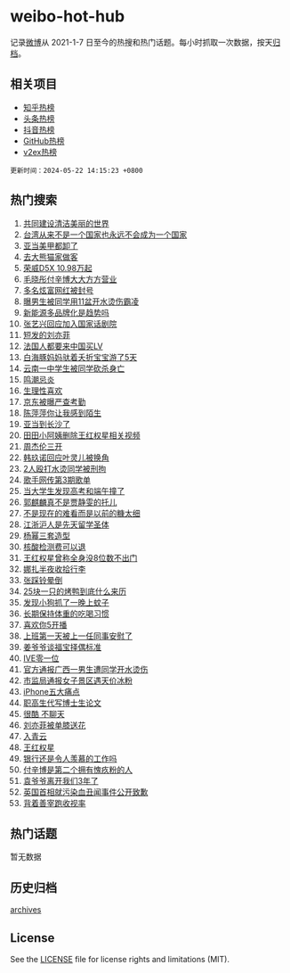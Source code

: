 # weibo-hot-hub

记录[微博](https://www.weibo.com)从 2021-1-7 日至今的热搜和热门话题。每小时抓取一次数据，按天[归档](archives)。

## 相关项目

- [知乎热榜](https://github.com/lonnyzhang423/zhihu-hot-hub)
- [头条热榜](https://github.com/lonnyzhang423/toutiao-hot-hub)
- [抖音热榜](https://github.com/lonnyzhang423/douyin-hot-hub)
- [GitHub热榜](https://github.com/lonnyzhang423/github-hot-hub)
- [v2ex热榜](https://github.com/lonnyzhang423/v2ex-hot-hub)


`更新时间：2024-05-22 14:15:23 +0800`

## 热门搜索

1. [共同建设清洁美丽的世界](https://m.weibo.cn/search?containerid=100103type%3D1%26t%3D10%26q%3D%23%E5%85%B1%E5%90%8C%E5%BB%BA%E8%AE%BE%E6%B8%85%E6%B4%81%E7%BE%8E%E4%B8%BD%E7%9A%84%E4%B8%96%E7%95%8C%23&stream_entry_id=51&isnewpage=1&extparam=seat%3D1%26stream_entry_id%3D51%26c_type%3D51%26q%3D%2523%25E5%2585%25B1%25E5%2590%258C%25E5%25BB%25BA%25E8%25AE%25BE%25E6%25B8%2585%25E6%25B4%2581%25E7%25BE%258E%25E4%25B8%25BD%25E7%259A%2584%25E4%25B8%2596%25E7%2595%258C%2523%26cate%3D10103%26pos%3D0%26dgr%3D0%26filter_type%3Drealtimehot%26display_time%3D1716358522%26pre_seqid%3D171635852238907366131)
1. [台湾从来不是一个国家也永远不会成为一个国家](https://m.weibo.cn/search?containerid=100103type%3D1%26t%3D10%26q%3D%23%E5%8F%B0%E6%B9%BE%E4%BB%8E%E6%9D%A5%E4%B8%8D%E6%98%AF%E4%B8%80%E4%B8%AA%E5%9B%BD%E5%AE%B6%E4%B9%9F%E6%B0%B8%E8%BF%9C%E4%B8%8D%E4%BC%9A%E6%88%90%E4%B8%BA%E4%B8%80%E4%B8%AA%E5%9B%BD%E5%AE%B6%23&stream_entry_id=31&isnewpage=1&extparam=seat%3D1%26stream_entry_id%3D31%26flag%3D2%26cate%3D5001%26filter_type%3Drealtimehot%26lcate%3D5001%26c_type%3D31%26q%3D%2523%25E5%258F%25B0%25E6%25B9%25BE%25E4%25BB%258E%25E6%259D%25A5%25E4%25B8%258D%25E6%2598%25AF%25E4%25B8%2580%25E4%25B8%25AA%25E5%259B%25BD%25E5%25AE%25B6%25E4%25B9%259F%25E6%25B0%25B8%25E8%25BF%259C%25E4%25B8%258D%25E4%25BC%259A%25E6%2588%2590%25E4%25B8%25BA%25E4%25B8%2580%25E4%25B8%25AA%25E5%259B%25BD%25E5%25AE%25B6%2523%26band_rank%3D1%26realpos%3D1%26pos%3D0%26dgr%3D0%26display_time%3D1716358522%26pre_seqid%3D171635852238907366131)
1. [亚当美甲都卸了](https://m.weibo.cn/search?containerid=100103type%3D1%26t%3D10%26q%3D%23%E4%BA%9A%E5%BD%93%E7%BE%8E%E7%94%B2%E9%83%BD%E5%8D%B8%E4%BA%86%23&stream_entry_id=31&isnewpage=1&extparam=seat%3D1%26stream_entry_id%3D31%26flag%3D1%26cate%3D5001%26filter_type%3Drealtimehot%26lcate%3D5001%26c_type%3D31%26q%3D%2523%25E4%25BA%259A%25E5%25BD%2593%25E7%25BE%258E%25E7%2594%25B2%25E9%2583%25BD%25E5%258D%25B8%25E4%25BA%2586%2523%26band_rank%3D2%26realpos%3D2%26pos%3D1%26dgr%3D0%26display_time%3D1716358522%26pre_seqid%3D171635852238907366131)
1. [去大熊猫家做客](https://m.weibo.cn/search?containerid=100103type%3D1%26t%3D10%26q%3D%23%E5%8E%BB%E5%A4%A7%E7%86%8A%E7%8C%AB%E5%AE%B6%E5%81%9A%E5%AE%A2%23&stream_entry_id=31&isnewpage=1&extparam=seat%3D1%26stream_entry_id%3D31%26flag%3D0%26cate%3D5001%26filter_type%3Drealtimehot%26lcate%3D5001%26c_type%3D31%26q%3D%2523%25E5%258E%25BB%25E5%25A4%25A7%25E7%2586%258A%25E7%258C%25AB%25E5%25AE%25B6%25E5%2581%259A%25E5%25AE%25A2%2523%26band_rank%3D3%26realpos%3D3%26pos%3D2%26dgr%3D0%26display_time%3D1716358522%26pre_seqid%3D171635852238907366131)
1. [荣威D5X 10.98万起](https://m.weibo.cn/search?containerid=100103type%3D1%26t%3D10%26q%3D%23%E8%8D%A3%E5%A8%81D5X+10.98%E4%B8%87%E8%B5%B7%23&stream_entry_id=31&isnewpage=1&extparam=seat%3D1%26stream_entry_id%3D31%26cate%3D5001%26is_ad_pos%3D1%26topic_ad%3D1%26filter_type%3Drealtimehot%26lcate%3D5001%26c_type%3D31%26q%3D%2523%25E8%258D%25A3%25E5%25A8%2581D5X%252010.98%25E4%25B8%2587%25E8%25B5%25B7%2523%26band_rank%3D4%26pos%3D3%26dgr%3D0%26adid%3D237447%26display_time%3D1716358522%26pre_seqid%3D171635852238907366131)
1. [毛晓彤付辛博大大方方营业](https://m.weibo.cn/search?containerid=100103type%3D1%26t%3D10%26q%3D%23%E6%AF%9B%E6%99%93%E5%BD%A4%E4%BB%98%E8%BE%9B%E5%8D%9A%E5%A4%A7%E5%A4%A7%E6%96%B9%E6%96%B9%E8%90%A5%E4%B8%9A%23&stream_entry_id=31&isnewpage=1&extparam=seat%3D1%26stream_entry_id%3D31%26flag%3D2%26cate%3D5001%26filter_type%3Drealtimehot%26lcate%3D5001%26c_type%3D31%26q%3D%2523%25E6%25AF%259B%25E6%2599%2593%25E5%25BD%25A4%25E4%25BB%2598%25E8%25BE%259B%25E5%258D%259A%25E5%25A4%25A7%25E5%25A4%25A7%25E6%2596%25B9%25E6%2596%25B9%25E8%2590%25A5%25E4%25B8%259A%2523%26band_rank%3D4%26realpos%3D4%26pos%3D4%26dgr%3D0%26display_time%3D1716358522%26pre_seqid%3D171635852238907366131)
1. [多名炫富网红被封号](https://m.weibo.cn/search?containerid=100103type%3D1%26t%3D10%26q%3D%23%E5%A4%9A%E5%90%8D%E7%82%AB%E5%AF%8C%E7%BD%91%E7%BA%A2%E8%A2%AB%E5%B0%81%E5%8F%B7%23&stream_entry_id=31&isnewpage=1&extparam=seat%3D1%26stream_entry_id%3D31%26flag%3D0%26cate%3D5001%26filter_type%3Drealtimehot%26lcate%3D5001%26c_type%3D31%26q%3D%2523%25E5%25A4%259A%25E5%2590%258D%25E7%2582%25AB%25E5%25AF%258C%25E7%25BD%2591%25E7%25BA%25A2%25E8%25A2%25AB%25E5%25B0%2581%25E5%258F%25B7%2523%26band_rank%3D5%26realpos%3D5%26pos%3D5%26dgr%3D0%26display_time%3D1716358522%26pre_seqid%3D171635852238907366131)
1. [曝男生被同学用11盆开水烫伤霸凌](https://m.weibo.cn/search?containerid=100103type%3D1%26t%3D10%26q%3D%23%E6%9B%9D%E7%94%B7%E7%94%9F%E8%A2%AB%E5%90%8C%E5%AD%A6%E7%94%A811%E7%9B%86%E5%BC%80%E6%B0%B4%E7%83%AB%E4%BC%A4%E9%9C%B8%E5%87%8C%23&stream_entry_id=31&isnewpage=1&extparam=seat%3D1%26stream_entry_id%3D31%26flag%3D2%26cate%3D5001%26filter_type%3Drealtimehot%26lcate%3D5001%26c_type%3D31%26q%3D%2523%25E6%259B%259D%25E7%2594%25B7%25E7%2594%259F%25E8%25A2%25AB%25E5%2590%258C%25E5%25AD%25A6%25E7%2594%25A811%25E7%259B%2586%25E5%25BC%2580%25E6%25B0%25B4%25E7%2583%25AB%25E4%25BC%25A4%25E9%259C%25B8%25E5%2587%258C%2523%26band_rank%3D6%26realpos%3D6%26pos%3D6%26dgr%3D0%26display_time%3D1716358522%26pre_seqid%3D171635852238907366131)
1. [新能源多品牌化是趋势吗](https://m.weibo.cn/search?containerid=100103type%3D1%26t%3D10%26q%3D%23%E6%96%B0%E8%83%BD%E6%BA%90%E5%A4%9A%E5%93%81%E7%89%8C%E5%8C%96%E6%98%AF%E8%B6%8B%E5%8A%BF%E5%90%97%23&stream_entry_id=31&isnewpage=1&extparam=seat%3D1%26stream_entry_id%3D31%26cate%3D5001%26is_ad_pos%3D1%26filter_type%3Drealtimehot%26lcate%3D5001%26c_type%3D31%26q%3D%2523%25E6%2596%25B0%25E8%2583%25BD%25E6%25BA%2590%25E5%25A4%259A%25E5%2593%2581%25E7%2589%258C%25E5%258C%2596%25E6%2598%25AF%25E8%25B6%258B%25E5%258A%25BF%25E5%2590%2597%2523%26band_rank%3D7%26pos%3D7%26dgr%3D0%26adid%3D237548%26display_time%3D1716358522%26pre_seqid%3D171635852238907366131)
1. [张艺兴回应加入国家话剧院](https://m.weibo.cn/search?containerid=100103type%3D1%26t%3D10%26q%3D%23%E5%BC%A0%E8%89%BA%E5%85%B4%E5%9B%9E%E5%BA%94%E5%8A%A0%E5%85%A5%E5%9B%BD%E5%AE%B6%E8%AF%9D%E5%89%A7%E9%99%A2%23&stream_entry_id=31&isnewpage=1&extparam=seat%3D1%26stream_entry_id%3D31%26flag%3D1%26cate%3D5001%26filter_type%3Drealtimehot%26lcate%3D5001%26c_type%3D31%26q%3D%2523%25E5%25BC%25A0%25E8%2589%25BA%25E5%2585%25B4%25E5%259B%259E%25E5%25BA%2594%25E5%258A%25A0%25E5%2585%25A5%25E5%259B%25BD%25E5%25AE%25B6%25E8%25AF%259D%25E5%2589%25A7%25E9%2599%25A2%2523%26band_rank%3D7%26realpos%3D7%26pos%3D8%26dgr%3D0%26display_time%3D1716358522%26pre_seqid%3D171635852238907366131)
1. [短发的刘亦菲](https://m.weibo.cn/search?containerid=100103type%3D1%26t%3D10%26q%3D%23%E7%9F%AD%E5%8F%91%E7%9A%84%E5%88%98%E4%BA%A6%E8%8F%B2%23&stream_entry_id=31&isnewpage=1&extparam=seat%3D1%26stream_entry_id%3D31%26flag%3D0%26cate%3D5001%26filter_type%3Drealtimehot%26lcate%3D5001%26c_type%3D31%26q%3D%2523%25E7%259F%25AD%25E5%258F%2591%25E7%259A%2584%25E5%2588%2598%25E4%25BA%25A6%25E8%258F%25B2%2523%26band_rank%3D8%26realpos%3D8%26pos%3D9%26dgr%3D0%26display_time%3D1716358522%26pre_seqid%3D171635852238907366131)
1. [法国人都要来中国买LV](https://m.weibo.cn/search?containerid=100103type%3D1%26t%3D10%26q%3D%23%E6%B3%95%E5%9B%BD%E4%BA%BA%E9%83%BD%E8%A6%81%E6%9D%A5%E4%B8%AD%E5%9B%BD%E4%B9%B0LV%23&stream_entry_id=31&isnewpage=1&extparam=seat%3D1%26stream_entry_id%3D31%26flag%3D0%26cate%3D5001%26filter_type%3Drealtimehot%26lcate%3D5001%26c_type%3D31%26q%3D%2523%25E6%25B3%2595%25E5%259B%25BD%25E4%25BA%25BA%25E9%2583%25BD%25E8%25A6%2581%25E6%259D%25A5%25E4%25B8%25AD%25E5%259B%25BD%25E4%25B9%25B0LV%2523%26band_rank%3D9%26realpos%3D9%26pos%3D10%26dgr%3D0%26display_time%3D1716358522%26pre_seqid%3D171635852238907366131)
1. [白海豚妈妈驮着夭折宝宝游了5天](https://m.weibo.cn/search?containerid=100103type%3D1%26t%3D10%26q%3D%23%E7%99%BD%E6%B5%B7%E8%B1%9A%E5%A6%88%E5%A6%88%E9%A9%AE%E7%9D%80%E5%A4%AD%E6%8A%98%E5%AE%9D%E5%AE%9D%E6%B8%B8%E4%BA%865%E5%A4%A9%23&stream_entry_id=31&isnewpage=1&extparam=seat%3D1%26stream_entry_id%3D31%26flag%3D1%26cate%3D5001%26filter_type%3Drealtimehot%26lcate%3D5001%26c_type%3D31%26q%3D%2523%25E7%2599%25BD%25E6%25B5%25B7%25E8%25B1%259A%25E5%25A6%2588%25E5%25A6%2588%25E9%25A9%25AE%25E7%259D%2580%25E5%25A4%25AD%25E6%258A%2598%25E5%25AE%259D%25E5%25AE%259D%25E6%25B8%25B8%25E4%25BA%25865%25E5%25A4%25A9%2523%26band_rank%3D10%26realpos%3D10%26pos%3D11%26dgr%3D0%26display_time%3D1716358522%26pre_seqid%3D171635852238907366131)
1. [云南一中学生被同学砍杀身亡](https://m.weibo.cn/search?containerid=100103type%3D1%26t%3D10%26q%3D%23%E4%BA%91%E5%8D%97%E4%B8%80%E4%B8%AD%E5%AD%A6%E7%94%9F%E8%A2%AB%E5%90%8C%E5%AD%A6%E7%A0%8D%E6%9D%80%E8%BA%AB%E4%BA%A1%23&stream_entry_id=31&isnewpage=1&extparam=seat%3D1%26stream_entry_id%3D31%26flag%3D0%26cate%3D5001%26filter_type%3Drealtimehot%26lcate%3D5001%26c_type%3D31%26q%3D%2523%25E4%25BA%2591%25E5%258D%2597%25E4%25B8%2580%25E4%25B8%25AD%25E5%25AD%25A6%25E7%2594%259F%25E8%25A2%25AB%25E5%2590%258C%25E5%25AD%25A6%25E7%25A0%258D%25E6%259D%2580%25E8%25BA%25AB%25E4%25BA%25A1%2523%26band_rank%3D11%26realpos%3D11%26pos%3D12%26dgr%3D0%26display_time%3D1716358522%26pre_seqid%3D171635852238907366131)
1. [鸣潮忌炎](https://m.weibo.cn/search?containerid=100103type%3D1%26t%3D10%26q%3D%23%E9%B8%A3%E6%BD%AE%E5%BF%8C%E7%82%8E%23&stream_entry_id=31&isnewpage=1&extparam=seat%3D1%26stream_entry_id%3D31%26flag%3D0%26cate%3D5001%26filter_type%3Drealtimehot%26lcate%3D5001%26c_type%3D31%26q%3D%2523%25E9%25B8%25A3%25E6%25BD%25AE%25E5%25BF%258C%25E7%2582%258E%2523%26band_rank%3D12%26realpos%3D12%26pos%3D13%26dgr%3D0%26adid%3D237581%26display_time%3D1716358522%26pre_seqid%3D171635852238907366131)
1. [生理性喜欢](https://m.weibo.cn/search?containerid=100103type%3D1%26t%3D10%26q%3D%E7%94%9F%E7%90%86%E6%80%A7%E5%96%9C%E6%AC%A2&stream_entry_id=31&isnewpage=1&extparam=seat%3D1%26stream_entry_id%3D31%26flag%3D1%26cate%3D5001%26filter_type%3Drealtimehot%26lcate%3D5001%26c_type%3D31%26q%3D%25E7%2594%259F%25E7%2590%2586%25E6%2580%25A7%25E5%2596%259C%25E6%25AC%25A2%26band_rank%3D13%26realpos%3D13%26pos%3D14%26dgr%3D0%26display_time%3D1716358522%26pre_seqid%3D171635852238907366131)
1. [京东被曝严查考勤](https://m.weibo.cn/search?containerid=100103type%3D1%26t%3D10%26q%3D%23%E4%BA%AC%E4%B8%9C%E8%A2%AB%E6%9B%9D%E4%B8%A5%E6%9F%A5%E8%80%83%E5%8B%A4%23&stream_entry_id=31&isnewpage=1&extparam=seat%3D1%26stream_entry_id%3D31%26flag%3D1%26cate%3D5001%26filter_type%3Drealtimehot%26lcate%3D5001%26c_type%3D31%26q%3D%2523%25E4%25BA%25AC%25E4%25B8%259C%25E8%25A2%25AB%25E6%259B%259D%25E4%25B8%25A5%25E6%259F%25A5%25E8%2580%2583%25E5%258B%25A4%2523%26band_rank%3D14%26realpos%3D14%26pos%3D15%26dgr%3D0%26display_time%3D1716358522%26pre_seqid%3D171635852238907366131)
1. [陈萍萍你让我感到陌生](https://m.weibo.cn/search?containerid=100103type%3D1%26t%3D10%26q%3D%E9%99%88%E8%90%8D%E8%90%8D%E4%BD%A0%E8%AE%A9%E6%88%91%E6%84%9F%E5%88%B0%E9%99%8C%E7%94%9F&stream_entry_id=31&isnewpage=1&extparam=seat%3D1%26stream_entry_id%3D31%26flag%3D1%26cate%3D5001%26filter_type%3Drealtimehot%26lcate%3D5001%26c_type%3D31%26q%3D%25E9%2599%2588%25E8%2590%258D%25E8%2590%258D%25E4%25BD%25A0%25E8%25AE%25A9%25E6%2588%2591%25E6%2584%259F%25E5%2588%25B0%25E9%2599%258C%25E7%2594%259F%26band_rank%3D15%26realpos%3D15%26pos%3D16%26dgr%3D0%26display_time%3D1716358522%26pre_seqid%3D171635852238907366131)
1. [亚当到长沙了](https://m.weibo.cn/search?containerid=100103type%3D1%26t%3D10%26q%3D%23%E4%BA%9A%E5%BD%93%E5%88%B0%E9%95%BF%E6%B2%99%E4%BA%86%23&stream_entry_id=31&isnewpage=1&extparam=seat%3D1%26stream_entry_id%3D31%26flag%3D0%26cate%3D5001%26filter_type%3Drealtimehot%26lcate%3D5001%26c_type%3D31%26q%3D%2523%25E4%25BA%259A%25E5%25BD%2593%25E5%2588%25B0%25E9%2595%25BF%25E6%25B2%2599%25E4%25BA%2586%2523%26band_rank%3D16%26realpos%3D16%26pos%3D17%26dgr%3D0%26display_time%3D1716358522%26pre_seqid%3D171635852238907366131)
1. [田田小阿姨删除王红权星相关视频](https://m.weibo.cn/search?containerid=100103type%3D1%26t%3D10%26q%3D%23%E7%94%B0%E7%94%B0%E5%B0%8F%E9%98%BF%E5%A7%A8%E5%88%A0%E9%99%A4%E7%8E%8B%E7%BA%A2%E6%9D%83%E6%98%9F%E7%9B%B8%E5%85%B3%E8%A7%86%E9%A2%91%23&stream_entry_id=31&isnewpage=1&extparam=seat%3D1%26stream_entry_id%3D31%26flag%3D0%26cate%3D5001%26filter_type%3Drealtimehot%26lcate%3D5001%26c_type%3D31%26q%3D%2523%25E7%2594%25B0%25E7%2594%25B0%25E5%25B0%258F%25E9%2598%25BF%25E5%25A7%25A8%25E5%2588%25A0%25E9%2599%25A4%25E7%258E%258B%25E7%25BA%25A2%25E6%259D%2583%25E6%2598%259F%25E7%259B%25B8%25E5%2585%25B3%25E8%25A7%2586%25E9%25A2%2591%2523%26band_rank%3D17%26realpos%3D17%26pos%3D18%26dgr%3D0%26display_time%3D1716358522%26pre_seqid%3D171635852238907366131)
1. [周杰伦三开](https://m.weibo.cn/search?containerid=100103type%3D1%26t%3D10%26q%3D%E5%91%A8%E6%9D%B0%E4%BC%A6%E4%B8%89%E5%BC%80&stream_entry_id=31&isnewpage=1&extparam=seat%3D1%26stream_entry_id%3D31%26flag%3D1%26cate%3D5001%26filter_type%3Drealtimehot%26lcate%3D5001%26c_type%3D31%26q%3D%25E5%2591%25A8%25E6%259D%25B0%25E4%25BC%25A6%25E4%25B8%2589%25E5%25BC%2580%26band_rank%3D18%26realpos%3D18%26pos%3D19%26dgr%3D0%26display_time%3D1716358522%26pre_seqid%3D171635852238907366131)
1. [韩玖诺回应叶灵儿被换角](https://m.weibo.cn/search?containerid=100103type%3D1%26t%3D10%26q%3D%23%E9%9F%A9%E7%8E%96%E8%AF%BA%E5%9B%9E%E5%BA%94%E5%8F%B6%E7%81%B5%E5%84%BF%E8%A2%AB%E6%8D%A2%E8%A7%92%23&stream_entry_id=31&isnewpage=1&extparam=seat%3D1%26stream_entry_id%3D31%26flag%3D0%26cate%3D5001%26filter_type%3Drealtimehot%26lcate%3D5001%26c_type%3D31%26q%3D%2523%25E9%259F%25A9%25E7%258E%2596%25E8%25AF%25BA%25E5%259B%259E%25E5%25BA%2594%25E5%258F%25B6%25E7%2581%25B5%25E5%2584%25BF%25E8%25A2%25AB%25E6%258D%25A2%25E8%25A7%2592%2523%26band_rank%3D19%26realpos%3D19%26pos%3D20%26dgr%3D0%26display_time%3D1716358522%26pre_seqid%3D171635852238907366131)
1. [2人殴打水烫同学被刑拘](https://m.weibo.cn/search?containerid=100103type%3D1%26t%3D10%26q%3D%232%E4%BA%BA%E6%AE%B4%E6%89%93%E6%B0%B4%E7%83%AB%E5%90%8C%E5%AD%A6%E8%A2%AB%E5%88%91%E6%8B%98%23&stream_entry_id=31&isnewpage=1&extparam=seat%3D1%26stream_entry_id%3D31%26flag%3D1%26cate%3D5001%26filter_type%3Drealtimehot%26lcate%3D5001%26c_type%3D31%26q%3D%25232%25E4%25BA%25BA%25E6%25AE%25B4%25E6%2589%2593%25E6%25B0%25B4%25E7%2583%25AB%25E5%2590%258C%25E5%25AD%25A6%25E8%25A2%25AB%25E5%2588%2591%25E6%258B%2598%2523%26band_rank%3D20%26realpos%3D20%26pos%3D21%26dgr%3D0%26display_time%3D1716358522%26pre_seqid%3D171635852238907366131)
1. [歌手网传第3期歌单](https://m.weibo.cn/search?containerid=100103type%3D1%26t%3D10%26q%3D%23%E6%AD%8C%E6%89%8B%E7%BD%91%E4%BC%A0%E7%AC%AC3%E6%9C%9F%E6%AD%8C%E5%8D%95%23&stream_entry_id=31&isnewpage=1&extparam=seat%3D1%26stream_entry_id%3D31%26flag%3D0%26cate%3D5001%26filter_type%3Drealtimehot%26lcate%3D5001%26c_type%3D31%26q%3D%2523%25E6%25AD%258C%25E6%2589%258B%25E7%25BD%2591%25E4%25BC%25A0%25E7%25AC%25AC3%25E6%259C%259F%25E6%25AD%258C%25E5%258D%2595%2523%26band_rank%3D21%26realpos%3D21%26pos%3D22%26dgr%3D0%26display_time%3D1716358522%26pre_seqid%3D171635852238907366131)
1. [当大学生发现高考和端午撞了](https://m.weibo.cn/search?containerid=100103type%3D1%26t%3D10%26q%3D%23%E5%BD%93%E5%A4%A7%E5%AD%A6%E7%94%9F%E5%8F%91%E7%8E%B0%E9%AB%98%E8%80%83%E5%92%8C%E7%AB%AF%E5%8D%88%E6%92%9E%E4%BA%86%23&stream_entry_id=31&isnewpage=1&extparam=seat%3D1%26stream_entry_id%3D31%26flag%3D1%26cate%3D5001%26filter_type%3Drealtimehot%26lcate%3D5001%26c_type%3D31%26q%3D%2523%25E5%25BD%2593%25E5%25A4%25A7%25E5%25AD%25A6%25E7%2594%259F%25E5%258F%2591%25E7%258E%25B0%25E9%25AB%2598%25E8%2580%2583%25E5%2592%258C%25E7%25AB%25AF%25E5%258D%2588%25E6%2592%259E%25E4%25BA%2586%2523%26band_rank%3D22%26realpos%3D22%26pos%3D23%26dgr%3D0%26display_time%3D1716358522%26pre_seqid%3D171635852238907366131)
1. [郭麒麟真不是贾静雯的托儿](https://m.weibo.cn/search?containerid=100103type%3D1%26t%3D10%26q%3D%23%E9%83%AD%E9%BA%92%E9%BA%9F%E7%9C%9F%E4%B8%8D%E6%98%AF%E8%B4%BE%E9%9D%99%E9%9B%AF%E7%9A%84%E6%89%98%E5%84%BF%23&stream_entry_id=31&isnewpage=1&extparam=seat%3D1%26stream_entry_id%3D31%26flag%3D1%26cate%3D5001%26filter_type%3Drealtimehot%26lcate%3D5001%26c_type%3D31%26q%3D%2523%25E9%2583%25AD%25E9%25BA%2592%25E9%25BA%259F%25E7%259C%259F%25E4%25B8%258D%25E6%2598%25AF%25E8%25B4%25BE%25E9%259D%2599%25E9%259B%25AF%25E7%259A%2584%25E6%2589%2598%25E5%2584%25BF%2523%26band_rank%3D23%26realpos%3D23%26pos%3D24%26dgr%3D0%26display_time%3D1716358522%26pre_seqid%3D171635852238907366131)
1. [不是现在的难看而是以前的糠太细](https://m.weibo.cn/search?containerid=100103type%3D1%26t%3D10%26q%3D%23%E4%B8%8D%E6%98%AF%E7%8E%B0%E5%9C%A8%E7%9A%84%E9%9A%BE%E7%9C%8B%E8%80%8C%E6%98%AF%E4%BB%A5%E5%89%8D%E7%9A%84%E7%B3%A0%E5%A4%AA%E7%BB%86%23&stream_entry_id=31&isnewpage=1&extparam=seat%3D1%26stream_entry_id%3D31%26flag%3D1%26cate%3D5001%26filter_type%3Drealtimehot%26lcate%3D5001%26c_type%3D31%26q%3D%2523%25E4%25B8%258D%25E6%2598%25AF%25E7%258E%25B0%25E5%259C%25A8%25E7%259A%2584%25E9%259A%25BE%25E7%259C%258B%25E8%2580%258C%25E6%2598%25AF%25E4%25BB%25A5%25E5%2589%258D%25E7%259A%2584%25E7%25B3%25A0%25E5%25A4%25AA%25E7%25BB%2586%2523%26band_rank%3D24%26realpos%3D24%26pos%3D25%26dgr%3D0%26display_time%3D1716358522%26pre_seqid%3D171635852238907366131)
1. [江浙沪人是先天留学圣体](https://m.weibo.cn/search?containerid=100103type%3D1%26t%3D10%26q%3D%23%E6%B1%9F%E6%B5%99%E6%B2%AA%E4%BA%BA%E6%98%AF%E5%85%88%E5%A4%A9%E7%95%99%E5%AD%A6%E5%9C%A3%E4%BD%93%23&stream_entry_id=31&isnewpage=1&extparam=seat%3D1%26stream_entry_id%3D31%26flag%3D0%26cate%3D5001%26filter_type%3Drealtimehot%26lcate%3D5001%26c_type%3D31%26q%3D%2523%25E6%25B1%259F%25E6%25B5%2599%25E6%25B2%25AA%25E4%25BA%25BA%25E6%2598%25AF%25E5%2585%2588%25E5%25A4%25A9%25E7%2595%2599%25E5%25AD%25A6%25E5%259C%25A3%25E4%25BD%2593%2523%26band_rank%3D25%26realpos%3D25%26pos%3D26%26dgr%3D0%26display_time%3D1716358522%26pre_seqid%3D171635852238907366131)
1. [杨幂三套造型](https://m.weibo.cn/search?containerid=100103type%3D1%26t%3D10%26q%3D%23%E6%9D%A8%E5%B9%82%E4%B8%89%E5%A5%97%E9%80%A0%E5%9E%8B%23&stream_entry_id=31&isnewpage=1&extparam=seat%3D1%26stream_entry_id%3D31%26flag%3D1%26cate%3D5001%26filter_type%3Drealtimehot%26lcate%3D5001%26c_type%3D31%26q%3D%2523%25E6%259D%25A8%25E5%25B9%2582%25E4%25B8%2589%25E5%25A5%2597%25E9%2580%25A0%25E5%259E%258B%2523%26band_rank%3D26%26realpos%3D26%26pos%3D27%26dgr%3D0%26display_time%3D1716358522%26pre_seqid%3D171635852238907366131)
1. [核酸检测费可以退](https://m.weibo.cn/search?containerid=100103type%3D1%26t%3D10%26q%3D%23%E6%A0%B8%E9%85%B8%E6%A3%80%E6%B5%8B%E8%B4%B9%E5%8F%AF%E4%BB%A5%E9%80%80%23&stream_entry_id=31&isnewpage=1&extparam=seat%3D1%26stream_entry_id%3D31%26flag%3D1%26cate%3D5001%26filter_type%3Drealtimehot%26lcate%3D5001%26c_type%3D31%26q%3D%2523%25E6%25A0%25B8%25E9%2585%25B8%25E6%25A3%2580%25E6%25B5%258B%25E8%25B4%25B9%25E5%258F%25AF%25E4%25BB%25A5%25E9%2580%2580%2523%26band_rank%3D27%26realpos%3D27%26pos%3D28%26dgr%3D0%26display_time%3D1716358522%26pre_seqid%3D171635852238907366131)
1. [王红权星曾称全身没8位数不出门](https://m.weibo.cn/search?containerid=100103type%3D1%26t%3D10%26q%3D%23%E7%8E%8B%E7%BA%A2%E6%9D%83%E6%98%9F%E6%9B%BE%E7%A7%B0%E5%85%A8%E8%BA%AB%E6%B2%A18%E4%BD%8D%E6%95%B0%E4%B8%8D%E5%87%BA%E9%97%A8%23&stream_entry_id=31&isnewpage=1&extparam=seat%3D1%26stream_entry_id%3D31%26flag%3D0%26cate%3D5001%26filter_type%3Drealtimehot%26lcate%3D5001%26c_type%3D31%26q%3D%2523%25E7%258E%258B%25E7%25BA%25A2%25E6%259D%2583%25E6%2598%259F%25E6%259B%25BE%25E7%25A7%25B0%25E5%2585%25A8%25E8%25BA%25AB%25E6%25B2%25A18%25E4%25BD%258D%25E6%2595%25B0%25E4%25B8%258D%25E5%2587%25BA%25E9%2597%25A8%2523%26band_rank%3D28%26realpos%3D28%26pos%3D29%26dgr%3D0%26display_time%3D1716358522%26pre_seqid%3D171635852238907366131)
1. [娜扎半夜收拾行李](https://m.weibo.cn/search?containerid=100103type%3D1%26t%3D10%26q%3D%23%E5%A8%9C%E6%89%8E%E5%8D%8A%E5%A4%9C%E6%94%B6%E6%8B%BE%E8%A1%8C%E6%9D%8E%23&stream_entry_id=31&isnewpage=1&extparam=seat%3D1%26stream_entry_id%3D31%26flag%3D1%26cate%3D5001%26filter_type%3Drealtimehot%26lcate%3D5001%26c_type%3D31%26q%3D%2523%25E5%25A8%259C%25E6%2589%258E%25E5%258D%258A%25E5%25A4%259C%25E6%2594%25B6%25E6%258B%25BE%25E8%25A1%258C%25E6%259D%258E%2523%26band_rank%3D29%26realpos%3D29%26pos%3D30%26dgr%3D0%26display_time%3D1716358522%26pre_seqid%3D171635852238907366131)
1. [张踩铃晕倒](https://m.weibo.cn/search?containerid=100103type%3D1%26t%3D10%26q%3D%E5%BC%A0%E8%B8%A9%E9%93%83%E6%99%95%E5%80%92&stream_entry_id=31&isnewpage=1&extparam=seat%3D1%26stream_entry_id%3D31%26flag%3D0%26cate%3D5001%26filter_type%3Drealtimehot%26lcate%3D5001%26c_type%3D31%26q%3D%25E5%25BC%25A0%25E8%25B8%25A9%25E9%2593%2583%25E6%2599%2595%25E5%2580%2592%26band_rank%3D30%26realpos%3D30%26pos%3D31%26dgr%3D0%26display_time%3D1716358522%26pre_seqid%3D171635852238907366131)
1. [25块一只的烤鸭到底什么来历](https://m.weibo.cn/search?containerid=100103type%3D1%26t%3D10%26q%3D%2325%E5%9D%97%E4%B8%80%E5%8F%AA%E7%9A%84%E7%83%A4%E9%B8%AD%E5%88%B0%E5%BA%95%E4%BB%80%E4%B9%88%E6%9D%A5%E5%8E%86%23&stream_entry_id=31&isnewpage=1&extparam=seat%3D1%26stream_entry_id%3D31%26flag%3D1%26cate%3D5001%26filter_type%3Drealtimehot%26lcate%3D5001%26c_type%3D31%26q%3D%252325%25E5%259D%2597%25E4%25B8%2580%25E5%258F%25AA%25E7%259A%2584%25E7%2583%25A4%25E9%25B8%25AD%25E5%2588%25B0%25E5%25BA%2595%25E4%25BB%2580%25E4%25B9%2588%25E6%259D%25A5%25E5%258E%2586%2523%26band_rank%3D31%26realpos%3D31%26pos%3D32%26dgr%3D0%26display_time%3D1716358522%26pre_seqid%3D171635852238907366131)
1. [发现小狗抓了一晚上蚊子](https://m.weibo.cn/search?containerid=100103type%3D1%26t%3D10%26q%3D%23%E5%8F%91%E7%8E%B0%E5%B0%8F%E7%8B%97%E6%8A%93%E4%BA%86%E4%B8%80%E6%99%9A%E4%B8%8A%E8%9A%8A%E5%AD%90%23&stream_entry_id=31&isnewpage=1&extparam=seat%3D1%26stream_entry_id%3D31%26flag%3D1%26cate%3D5001%26filter_type%3Drealtimehot%26lcate%3D5001%26c_type%3D31%26q%3D%2523%25E5%258F%2591%25E7%258E%25B0%25E5%25B0%258F%25E7%258B%2597%25E6%258A%2593%25E4%25BA%2586%25E4%25B8%2580%25E6%2599%259A%25E4%25B8%258A%25E8%259A%258A%25E5%25AD%2590%2523%26band_rank%3D32%26realpos%3D32%26pos%3D33%26dgr%3D0%26display_time%3D1716358522%26pre_seqid%3D171635852238907366131)
1. [长期保持体重的吃喝习惯](https://m.weibo.cn/search?containerid=100103type%3D1%26t%3D10%26q%3D%E9%95%BF%E6%9C%9F%E4%BF%9D%E6%8C%81%E4%BD%93%E9%87%8D%E7%9A%84%E5%90%83%E5%96%9D%E4%B9%A0%E6%83%AF&stream_entry_id=31&isnewpage=1&extparam=seat%3D1%26stream_entry_id%3D31%26flag%3D0%26cate%3D5001%26filter_type%3Drealtimehot%26lcate%3D5001%26c_type%3D31%26q%3D%25E9%2595%25BF%25E6%259C%259F%25E4%25BF%259D%25E6%258C%2581%25E4%25BD%2593%25E9%2587%258D%25E7%259A%2584%25E5%2590%2583%25E5%2596%259D%25E4%25B9%25A0%25E6%2583%25AF%26band_rank%3D33%26realpos%3D33%26pos%3D34%26dgr%3D0%26display_time%3D1716358522%26pre_seqid%3D171635852238907366131)
1. [喜欢你5开播](https://m.weibo.cn/search?containerid=100103type%3D1%26t%3D10%26q%3D%E5%96%9C%E6%AC%A2%E4%BD%A05%E5%BC%80%E6%92%AD&stream_entry_id=31&isnewpage=1&extparam=seat%3D1%26stream_entry_id%3D31%26flag%3D1%26cate%3D5001%26filter_type%3Drealtimehot%26lcate%3D5001%26c_type%3D31%26q%3D%25E5%2596%259C%25E6%25AC%25A2%25E4%25BD%25A05%25E5%25BC%2580%25E6%2592%25AD%26band_rank%3D34%26realpos%3D34%26pos%3D35%26dgr%3D0%26display_time%3D1716358522%26pre_seqid%3D171635852238907366131)
1. [上班第一天被上一任同事安慰了](https://m.weibo.cn/search?containerid=100103type%3D1%26t%3D10%26q%3D%23%E4%B8%8A%E7%8F%AD%E7%AC%AC%E4%B8%80%E5%A4%A9%E8%A2%AB%E4%B8%8A%E4%B8%80%E4%BB%BB%E5%90%8C%E4%BA%8B%E5%AE%89%E6%85%B0%E4%BA%86%23&stream_entry_id=31&isnewpage=1&extparam=seat%3D1%26stream_entry_id%3D31%26flag%3D1%26cate%3D5001%26filter_type%3Drealtimehot%26lcate%3D5001%26c_type%3D31%26q%3D%2523%25E4%25B8%258A%25E7%258F%25AD%25E7%25AC%25AC%25E4%25B8%2580%25E5%25A4%25A9%25E8%25A2%25AB%25E4%25B8%258A%25E4%25B8%2580%25E4%25BB%25BB%25E5%2590%258C%25E4%25BA%258B%25E5%25AE%2589%25E6%2585%25B0%25E4%25BA%2586%2523%26band_rank%3D35%26realpos%3D35%26pos%3D36%26dgr%3D0%26display_time%3D1716358522%26pre_seqid%3D171635852238907366131)
1. [姜爷爷谈福宝择偶标准](https://m.weibo.cn/search?containerid=100103type%3D1%26t%3D10%26q%3D%23%E5%A7%9C%E7%88%B7%E7%88%B7%E8%B0%88%E7%A6%8F%E5%AE%9D%E6%8B%A9%E5%81%B6%E6%A0%87%E5%87%86%23&stream_entry_id=31&isnewpage=1&extparam=seat%3D1%26stream_entry_id%3D31%26flag%3D32768%26cate%3D5001%26filter_type%3Drealtimehot%26lcate%3D5001%26c_type%3D31%26q%3D%2523%25E5%25A7%259C%25E7%2588%25B7%25E7%2588%25B7%25E8%25B0%2588%25E7%25A6%258F%25E5%25AE%259D%25E6%258B%25A9%25E5%2581%25B6%25E6%25A0%2587%25E5%2587%2586%2523%26band_rank%3D36%26realpos%3D36%26pos%3D37%26dgr%3D0%26display_time%3D1716358522%26pre_seqid%3D171635852238907366131)
1. [IVE零一位](https://m.weibo.cn/search?containerid=100103type%3D1%26t%3D10%26q%3DIVE%E9%9B%B6%E4%B8%80%E4%BD%8D&stream_entry_id=31&isnewpage=1&extparam=seat%3D1%26stream_entry_id%3D31%26flag%3D0%26cate%3D5001%26filter_type%3Drealtimehot%26lcate%3D5001%26c_type%3D31%26q%3DIVE%25E9%259B%25B6%25E4%25B8%2580%25E4%25BD%258D%26band_rank%3D37%26realpos%3D37%26pos%3D38%26dgr%3D0%26display_time%3D1716358522%26pre_seqid%3D171635852238907366131)
1. [官方通报广西一男生遭同学开水烫伤](https://m.weibo.cn/search?containerid=100103type%3D1%26t%3D10%26q%3D%23%E5%AE%98%E6%96%B9%E9%80%9A%E6%8A%A5%E5%B9%BF%E8%A5%BF%E4%B8%80%E7%94%B7%E7%94%9F%E9%81%AD%E5%90%8C%E5%AD%A6%E5%BC%80%E6%B0%B4%E7%83%AB%E4%BC%A4%23&stream_entry_id=31&isnewpage=1&extparam=seat%3D1%26stream_entry_id%3D31%26flag%3D1%26cate%3D5001%26filter_type%3Drealtimehot%26lcate%3D5001%26c_type%3D31%26q%3D%2523%25E5%25AE%2598%25E6%2596%25B9%25E9%2580%259A%25E6%258A%25A5%25E5%25B9%25BF%25E8%25A5%25BF%25E4%25B8%2580%25E7%2594%25B7%25E7%2594%259F%25E9%2581%25AD%25E5%2590%258C%25E5%25AD%25A6%25E5%25BC%2580%25E6%25B0%25B4%25E7%2583%25AB%25E4%25BC%25A4%2523%26band_rank%3D38%26realpos%3D38%26pos%3D39%26dgr%3D0%26display_time%3D1716358522%26pre_seqid%3D171635852238907366131)
1. [市监局通报女子景区遇天价冰粉](https://m.weibo.cn/search?containerid=100103type%3D1%26t%3D10%26q%3D%23%E5%B8%82%E7%9B%91%E5%B1%80%E9%80%9A%E6%8A%A5%E5%A5%B3%E5%AD%90%E6%99%AF%E5%8C%BA%E9%81%87%E5%A4%A9%E4%BB%B7%E5%86%B0%E7%B2%89%23&stream_entry_id=31&isnewpage=1&extparam=seat%3D1%26stream_entry_id%3D31%26flag%3D1%26cate%3D5001%26filter_type%3Drealtimehot%26lcate%3D5001%26c_type%3D31%26q%3D%2523%25E5%25B8%2582%25E7%259B%2591%25E5%25B1%2580%25E9%2580%259A%25E6%258A%25A5%25E5%25A5%25B3%25E5%25AD%2590%25E6%2599%25AF%25E5%258C%25BA%25E9%2581%2587%25E5%25A4%25A9%25E4%25BB%25B7%25E5%2586%25B0%25E7%25B2%2589%2523%26band_rank%3D39%26realpos%3D39%26pos%3D40%26dgr%3D0%26display_time%3D1716358522%26pre_seqid%3D171635852238907366131)
1. [iPhone五大痛点](https://m.weibo.cn/search?containerid=100103type%3D1%26t%3D10%26q%3D%23iPhone%E4%BA%94%E5%A4%A7%E7%97%9B%E7%82%B9%23&stream_entry_id=31&isnewpage=1&extparam=seat%3D1%26stream_entry_id%3D31%26flag%3D0%26cate%3D5001%26filter_type%3Drealtimehot%26lcate%3D5001%26c_type%3D31%26q%3D%2523iPhone%25E4%25BA%2594%25E5%25A4%25A7%25E7%2597%259B%25E7%2582%25B9%2523%26band_rank%3D40%26realpos%3D40%26pos%3D41%26dgr%3D0%26display_time%3D1716358522%26pre_seqid%3D171635852238907366131)
1. [职高生代写博士生论文](https://m.weibo.cn/search?containerid=100103type%3D1%26t%3D10%26q%3D%23%E8%81%8C%E9%AB%98%E7%94%9F%E4%BB%A3%E5%86%99%E5%8D%9A%E5%A3%AB%E7%94%9F%E8%AE%BA%E6%96%87%23&stream_entry_id=31&isnewpage=1&extparam=seat%3D1%26stream_entry_id%3D31%26flag%3D0%26cate%3D5001%26filter_type%3Drealtimehot%26lcate%3D5001%26c_type%3D31%26q%3D%2523%25E8%2581%258C%25E9%25AB%2598%25E7%2594%259F%25E4%25BB%25A3%25E5%2586%2599%25E5%258D%259A%25E5%25A3%25AB%25E7%2594%259F%25E8%25AE%25BA%25E6%2596%2587%2523%26band_rank%3D41%26realpos%3D41%26pos%3D42%26dgr%3D0%26display_time%3D1716358522%26pre_seqid%3D171635852238907366131)
1. [很酷 不聊天](https://m.weibo.cn/search?containerid=100103type%3D1%26t%3D10%26q%3D%E5%BE%88%E9%85%B7+%E4%B8%8D%E8%81%8A%E5%A4%A9&stream_entry_id=31&isnewpage=1&extparam=seat%3D1%26stream_entry_id%3D31%26flag%3D0%26cate%3D5001%26filter_type%3Drealtimehot%26lcate%3D5001%26c_type%3D31%26q%3D%25E5%25BE%2588%25E9%2585%25B7%2520%25E4%25B8%258D%25E8%2581%258A%25E5%25A4%25A9%26band_rank%3D42%26realpos%3D42%26pos%3D43%26dgr%3D0%26display_time%3D1716358522%26pre_seqid%3D171635852238907366131)
1. [刘亦菲被单膝送花](https://m.weibo.cn/search?containerid=100103type%3D1%26t%3D10%26q%3D%23%E5%88%98%E4%BA%A6%E8%8F%B2%E8%A2%AB%E5%8D%95%E8%86%9D%E9%80%81%E8%8A%B1%23&stream_entry_id=31&isnewpage=1&extparam=seat%3D1%26stream_entry_id%3D31%26flag%3D0%26cate%3D5001%26filter_type%3Drealtimehot%26lcate%3D5001%26c_type%3D31%26q%3D%2523%25E5%2588%2598%25E4%25BA%25A6%25E8%258F%25B2%25E8%25A2%25AB%25E5%258D%2595%25E8%2586%259D%25E9%2580%2581%25E8%258A%25B1%2523%26band_rank%3D43%26realpos%3D43%26pos%3D44%26dgr%3D0%26display_time%3D1716358522%26pre_seqid%3D171635852238907366131)
1. [入青云](https://m.weibo.cn/search?containerid=100103type%3D1%26t%3D10%26q%3D%E5%85%A5%E9%9D%92%E4%BA%91&stream_entry_id=31&isnewpage=1&extparam=seat%3D1%26stream_entry_id%3D31%26flag%3D1%26cate%3D5001%26filter_type%3Drealtimehot%26lcate%3D5001%26c_type%3D31%26q%3D%25E5%2585%25A5%25E9%259D%2592%25E4%25BA%2591%26band_rank%3D44%26realpos%3D44%26pos%3D45%26dgr%3D0%26display_time%3D1716358522%26pre_seqid%3D171635852238907366131)
1. [王红权星](https://m.weibo.cn/search?containerid=100103type%3D1%26t%3D10%26q%3D%E7%8E%8B%E7%BA%A2%E6%9D%83%E6%98%9F&stream_entry_id=31&isnewpage=1&extparam=seat%3D1%26stream_entry_id%3D31%26flag%3D0%26cate%3D5001%26filter_type%3Drealtimehot%26lcate%3D5001%26c_type%3D31%26q%3D%25E7%258E%258B%25E7%25BA%25A2%25E6%259D%2583%25E6%2598%259F%26band_rank%3D45%26realpos%3D45%26pos%3D46%26dgr%3D0%26display_time%3D1716358522%26pre_seqid%3D171635852238907366131)
1. [银行还是令人羡慕的工作吗](https://m.weibo.cn/search?containerid=100103type%3D1%26t%3D10%26q%3D%23%E9%93%B6%E8%A1%8C%E8%BF%98%E6%98%AF%E4%BB%A4%E4%BA%BA%E7%BE%A1%E6%85%95%E7%9A%84%E5%B7%A5%E4%BD%9C%E5%90%97%23&stream_entry_id=31&isnewpage=1&extparam=seat%3D1%26stream_entry_id%3D31%26flag%3D0%26cate%3D5001%26filter_type%3Drealtimehot%26lcate%3D5001%26c_type%3D31%26q%3D%2523%25E9%2593%25B6%25E8%25A1%258C%25E8%25BF%2598%25E6%2598%25AF%25E4%25BB%25A4%25E4%25BA%25BA%25E7%25BE%25A1%25E6%2585%2595%25E7%259A%2584%25E5%25B7%25A5%25E4%25BD%259C%25E5%2590%2597%2523%26band_rank%3D46%26realpos%3D46%26pos%3D47%26dgr%3D0%26display_time%3D1716358522%26pre_seqid%3D171635852238907366131)
1. [付辛博是第二个拥有愧疚粉的人](https://m.weibo.cn/search?containerid=100103type%3D1%26t%3D10%26q%3D%23%E4%BB%98%E8%BE%9B%E5%8D%9A%E6%98%AF%E7%AC%AC%E4%BA%8C%E4%B8%AA%E6%8B%A5%E6%9C%89%E6%84%A7%E7%96%9A%E7%B2%89%E7%9A%84%E4%BA%BA%23&stream_entry_id=31&isnewpage=1&extparam=seat%3D1%26stream_entry_id%3D31%26flag%3D0%26cate%3D5001%26filter_type%3Drealtimehot%26lcate%3D5001%26c_type%3D31%26q%3D%2523%25E4%25BB%2598%25E8%25BE%259B%25E5%258D%259A%25E6%2598%25AF%25E7%25AC%25AC%25E4%25BA%258C%25E4%25B8%25AA%25E6%258B%25A5%25E6%259C%2589%25E6%2584%25A7%25E7%2596%259A%25E7%25B2%2589%25E7%259A%2584%25E4%25BA%25BA%2523%26band_rank%3D47%26realpos%3D47%26pos%3D48%26dgr%3D0%26display_time%3D1716358522%26pre_seqid%3D171635852238907366131)
1. [袁爷爷离开我们3年了](https://m.weibo.cn/search?containerid=100103type%3D1%26t%3D10%26q%3D%23%E8%A2%81%E7%88%B7%E7%88%B7%E7%A6%BB%E5%BC%80%E6%88%91%E4%BB%AC3%E5%B9%B4%E4%BA%86%23&stream_entry_id=31&isnewpage=1&extparam=seat%3D1%26stream_entry_id%3D31%26flag%3D0%26cate%3D5001%26filter_type%3Drealtimehot%26lcate%3D5001%26c_type%3D31%26q%3D%2523%25E8%25A2%2581%25E7%2588%25B7%25E7%2588%25B7%25E7%25A6%25BB%25E5%25BC%2580%25E6%2588%2591%25E4%25BB%25AC3%25E5%25B9%25B4%25E4%25BA%2586%2523%26band_rank%3D48%26realpos%3D48%26pos%3D49%26dgr%3D0%26display_time%3D1716358522%26pre_seqid%3D171635852238907366131)
1. [英国首相就污染血丑闻事件公开致歉](https://m.weibo.cn/search?containerid=100103type%3D1%26t%3D10%26q%3D%23%E8%8B%B1%E5%9B%BD%E9%A6%96%E7%9B%B8%E5%B0%B1%E6%B1%A1%E6%9F%93%E8%A1%80%E4%B8%91%E9%97%BB%E4%BA%8B%E4%BB%B6%E5%85%AC%E5%BC%80%E8%87%B4%E6%AD%89%23&stream_entry_id=31&isnewpage=1&extparam=seat%3D1%26stream_entry_id%3D31%26flag%3D0%26cate%3D5001%26filter_type%3Drealtimehot%26lcate%3D5001%26c_type%3D31%26q%3D%2523%25E8%258B%25B1%25E5%259B%25BD%25E9%25A6%2596%25E7%259B%25B8%25E5%25B0%25B1%25E6%25B1%25A1%25E6%259F%2593%25E8%25A1%2580%25E4%25B8%2591%25E9%2597%25BB%25E4%25BA%258B%25E4%25BB%25B6%25E5%2585%25AC%25E5%25BC%2580%25E8%2587%25B4%25E6%25AD%2589%2523%26band_rank%3D49%26realpos%3D49%26pos%3D50%26dgr%3D0%26display_time%3D1716358522%26pre_seqid%3D171635852238907366131)
1. [背着善宰跑收视率](https://m.weibo.cn/search?containerid=100103type%3D1%26t%3D10%26q%3D%E8%83%8C%E7%9D%80%E5%96%84%E5%AE%B0%E8%B7%91%E6%94%B6%E8%A7%86%E7%8E%87&stream_entry_id=31&isnewpage=1&extparam=seat%3D1%26stream_entry_id%3D31%26flag%3D0%26cate%3D5001%26filter_type%3Drealtimehot%26lcate%3D5001%26c_type%3D31%26q%3D%25E8%2583%258C%25E7%259D%2580%25E5%2596%2584%25E5%25AE%25B0%25E8%25B7%2591%25E6%2594%25B6%25E8%25A7%2586%25E7%258E%2587%26band_rank%3D50%26realpos%3D50%26pos%3D51%26dgr%3D0%26display_time%3D1716358522%26pre_seqid%3D171635852238907366131)

## 热门话题

暂无数据

## 历史归档

[archives](archives)

## License

See the [LICENSE](LICENSE) file for license rights and limitations (MIT).
